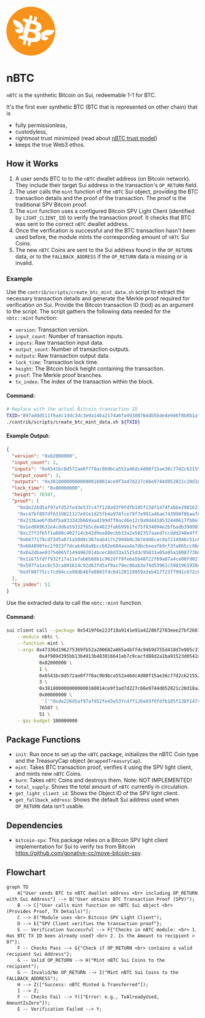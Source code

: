 ![nBTC Logo!](../assets/nbtc.svg)

# nBTC

`nBTC` is the synthetic Bitcoin on Sui, redeemable 1-1 for BTC.

It's the first ever synthetic BTC (BTC that is represented on other chain) that is

- fully permissionless,
- custodyless,
- rightmost trust minimized (read about [nBTC trust model](https://x.com/goNativeCC/status/1899487861939806641))
- keeps the true Web3 ethos.

## How it Works

1.  A user sends BTC to to the `nBTC` dwallet address (on Bitcoin network). They include their target Sui address in the transaction's `OP_RETURN` field.
2.  The user calls the `mint` function of the `nBTC` Sui object, providing the BTC transaction details and the proof of the transaction. The proof is the traditional SPV Bitcoin proof.
3.  The `mint` function uses a configured Bitcoin SPV Light Client (identified by `LIGHT_CLIENT_ID`) to verify the transaction proof. It checks that BTC was sent to the correct `nBTC` dwallet address.
4.  Once the verification is successful and the BTC transaction hasn't been used before, the module mints the corresponding amount of `nBTC` Sui Coins.
5.  The new `nBTC` Coins are sent to the Sui address found in the `OP_RETURN` data, or to the `FALLBACK_ADDRESS` if the `OP_RETURN` data is missing or is invalid.

### Example

Use the `contrib/scripts/create_btc_mint_data.sh` script to extract the necessary transaction details and generate the Merkle proof required for verification on Sui. Provide the Bitcoin transaction ID (txid) as an argument to the script. The script gathers the following data needed for the `nbtc::mint` function:

- `version`: Transaction version.
- `input_count`: Number of transaction inputs.
- `inputs`: Raw transaction input data.
- `output_count`: Number of transaction outputs.
- `outputs`: Raw transaction output data.
- `lock_time`: Transaction lock time.
- `height`: The Bitcoin block height containing the transaction.
- `proof`: The Merkle proof branches.
- `tx_index`: The index of the transaction within the block.

#### Command:

```bash
# Replace with the actual Bitcoin transaction ID
TXID="897addd511f0a4c1ddc3dc3e9a14ba2174a6fa49388764db5bde4e946f8b8b1a"
./contrib/scripts/create_btc_mint_data.sh ${TXID}
```

#### Example Output:

```json
{
  "version": "0x02000000",
  "input_count": 1,
  "inputs": "0x6541bc8d572ae0f7f8ac9b9bca552a46dc4d08f15ae36c77d2c62155280bfdeb0000000000fdffffff",
  "output_count": 3,
  "outputs": "0x3818000000000000160014ce9f3ad7d227c66e9744d052821c20d18a2ea78f7440000000000000160014781b0cd92c0e80a4e750377298088f485b0488440000000000000000226a20c76280db47f593b58118ac78c257f0bfa5bbfef6be2eff385f4e32a781f76945",
  "lock_time": "0x00000000",
  "height": 76507,
  "proof": [
    "0xde226d5af97afd52fe43e537c47f120a93f9fdfb105f138f1474fabbe2981627",
    "0xc47bf897df6339821127e91e1d25fb4a978fce79f7e991a46ae743990f0baaf8",
    "0x233bae6fdbdfba8333d2b669aad199dff0acd6e12c9a9d4418532440617fb0e7",
    "0x1ed089632e4cdd6a59332fb5cde4623fa6b99b1fe75f934094e2bfbadb390903",
    "0xc27f3f65f1a800c402714cb42d9ea88ecbb33a2a582357aaed7ccddd248e4ff7",
    "0x6677179cd73d5a871a50d8c367eab417c2994b0c3b7edd6cecda7214946c51c8",
    "0x684890fec2f023f7dcab4b8a0bcc602e684aaa4a7dbcbeeafb9cf3fa865cc96d",
    "0x8a2dbae03754865f1494962014bcec88d33a1525d3c95831e05a95a1008773b0",
    "0x11675fdff932f17a11efab6b68b1c962dff9fe6a5b48f22f69a07a4ce00fd021",
    "0x597fa1ac0c53ca801614c92d63fd5af9ac79ec06ab3e74d53961c5981961930c",
    "0xdf00775cc7cd94cce99db46fe8803fdc64120119959a3eb417f23f7991c672c6"
  ],
  "tx_index": 51
}
```

Use the extracted data to call the `nbtc::mint` function.

#### Command:

```bash
sui client call --package 0x5419f6e223f18a9141e91a42286f2783eee27bf2667422c2100afc7b2296731b \
    --module nbtc \
    --function mint \
    --args 0x47336d196275369fb52a200682a865a4bffdc9469d755d418d7e985c376ace35 \
            0x4f989d395bb13b4913b483016641eb7c9cacfd88d2a1ba91523d0542a52af9e4 \
            0x02000000 \
            1 \
            0x6541bc8d572ae0f7f8ac9b9bca552a46dc4d08f15ae36c77d2c62155280bfdeb0000000000fdffffff \
            3 \
            0x3818000000000000160014ce9f3ad7d227c66e9744d052821c20d18a2ea78f7440000000000000160014781b0cd92c0e80a4e750377298088f485b0488440000000000000000226a20c76280db47f593b58118ac78c257f0bfa5bbfef6be2eff385f4e32a781f76945 \
            0x00000000 \
             '['"0xde226d5af97afd52fe43e537c47f120a93f9fdfb105f138f1474fabbe2981627"','"0xc47bf897df6339821127e91e1d25fb4a978fce79f7e991a46ae743990f0baaf8"','"0x233bae6fdbdfba8333d2b669aad199dff0acd6e12c9a9d4418532440617fb0e7"','"0x1ed089632e4cdd6a59332fb5cde4623fa6b99b1fe75f934094e2bfbadb390903"','"0xc27f3f65f1a800c402714cb42d9ea88ecbb33a2a582357aaed7ccddd248e4ff7"','"0x6677179cd73d5a871a50d8c367eab417c2994b0c3b7edd6cecda7214946c51c8"','"0x684890fec2f023f7dcab4b8a0bcc602e684aaa4a7dbcbeeafb9cf3fa865cc96d"','"0x8a2dbae03754865f1494962014bcec88d33a1525d3c95831e05a95a1008773b0"','"0x11675fdff932f17a11efab6b68b1c962dff9fe6a5b48f22f69a07a4ce00fd021"','"0x597fa1ac0c53ca801614c92d63fd5af9ac79ec06ab3e74d53961c5981961930c"','"0xdf00775cc7cd94cce99db46fe8803fdc64120119959a3eb417f23f7991c672c6"']' \
            76507 \
            51 \
    --gas-budget 100000000
```

## Package Functions

- `init`: Run once to set up the `nBTC` package, initializes the nBTC Coin type and the TreasuryCap object (`WrappedTreasuryCap`).
- `mint`: Takes BTC transaction proof, verifies it using the SPV light client, and mints new `nBTC` Coins.
- `burn`: Takes `nBTC` Coins and destroys them. Note: NOT IMPLEMENTED!
- `total_supply`: Shows the total amount of `nBTC` currently in circulation.
- `get_light_client_id`: Shows the Object ID of the SPV light client.
- `get_fallback_address`: Shows the default Sui address used when `OP_RETURN` data isn't usable.

## Dependencies

- `bitcoin-spv`: This package relies on a Bitcoin SPV light client implementation for Sui to verify txs from Bitcoin https://github.com/gonative-cc/move-bitcoin-spv.

## Flowchart

```mermaid
graph TD
    A["User sends BTC to nBTC dwallet address <br> including OP_RETURN with Sui Address"] --> B("User obtains BTC Transaction Proof (SPV)");
    B --> C["User calls mint function on nBTC Sui object <br> (Provides Proof, TX Details)"];
    C --> D("Module uses <br> Bitcoin SPV Light Client");
    D --> E{"SPV Client verifies the transaction proof"};
    E -- Verification Successful --> F{"Checks in nBTC module: <br> 1. Has BTC TX ID been already used? <br> 2. Is the Amount to recipient > 0?"};
    F -- Checks Pass --> G{"Check if OP_RETURN <br> contains a valid recipient Sui Address"};
    G -- Valid OP_RETURN --> H("Mint nBTC Sui Coins to the recipient");
    G -- Invalid/No OP_RETURN --> I("Mint nBTC Sui Coins to the FALLBACK_ADDRESS");
    H --> Z(["Success: nBTC Minted & Transferred"]);
    I --> Z;
    F -- Checks Fail --> Y(["Error: e.g., TxAlreadyUsed, AmountIsZero"]);
    E -- Verification Failed --> Y;
```
